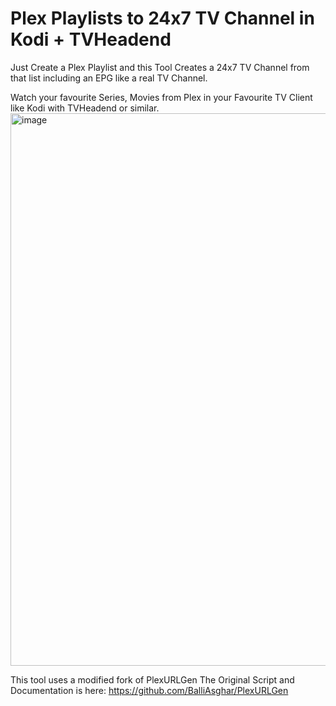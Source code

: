 
# Plex Playlists to 24x7 TV Channel in Kodi + TVHeadend
Just Create a Plex Playlist and this Tool Creates a 24x7 TV Channel from that list including an EPG like a real TV Channel.

Watch your favourite Series, Movies from Plex in your Favourite TV Client like Kodi with TVHeadend or similar.
<img width="1911" height="884" alt="image" src="https://github.com/user-attachments/assets/50b87961-319d-461f-aa06-160e7bae9512" />


This tool uses a modified fork of PlexURLGen
The Original Script and Documentation is here:
https://github.com/BalliAsghar/PlexURLGen
